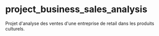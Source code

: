 # project_business_sales_analysis
Projet d'analyse des ventes d'une entreprise de retail dans les produits culturels.
